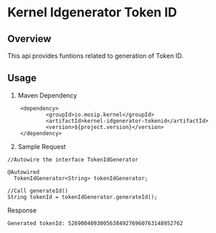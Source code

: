 # Kernel Idgenerator Token ID

## Overview
This api provides funtions related to generation of Token ID.

## Usage  

1. Maven Dependency

```
	<dependency>
			<groupId>io.mosip.kernel</groupId>
			<artifactId>kernel-idgenerator-tokenid</artifactId>
			<version>${project.version}</version>
	</dependency>

```

2. Sample Request
 
  ```
//Autowire the interface TokenIdGenerator

  @Autowired
	TokenIdGenerator<String> tokenIdGenerator;

 //Call generateId()
  String tokenId = tokenIdGenerator.generateId();
  
```

Response

```
Generated tokenId: 526900409300563849276960763148952762
```








